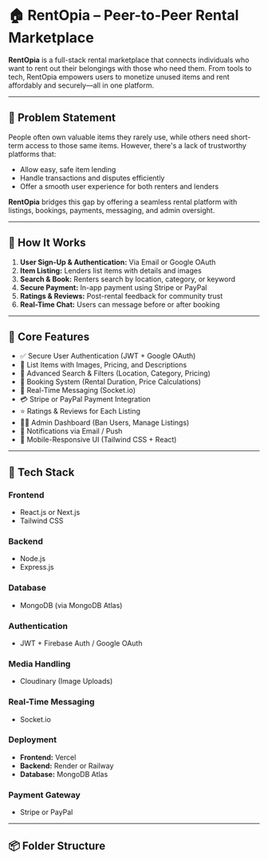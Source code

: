 # 🏠 RentOpia – Peer-to-Peer Rental Marketplace

**RentOpia** is a full-stack rental marketplace that connects individuals who want to rent out their belongings with those who need them. From tools to tech, RentOpia empowers users to monetize unused items and rent affordably and securely—all in one platform.

---

## 🚨 Problem Statement

People often own valuable items they rarely use, while others need short-term access to those same items. However, there's a lack of trustworthy platforms that:
- Allow easy, safe item lending
- Handle transactions and disputes efficiently
- Offer a smooth user experience for both renters and lenders

**RentOpia** bridges this gap by offering a seamless rental platform with listings, bookings, payments, messaging, and admin oversight.

---

## 🧠 How It Works

1. **User Sign-Up & Authentication:** Via Email or Google OAuth
2. **Item Listing:** Lenders list items with details and images
3. **Search & Book:** Renters search by location, category, or keyword
4. **Secure Payment:** In-app payment using Stripe or PayPal
5. **Ratings & Reviews:** Post-rental feedback for community trust
6. **Real-Time Chat:** Users can message before or after booking

---

## 🌟 Core Features

- ✅ Secure User Authentication (JWT + Google OAuth)
- 📸 List Items with Images, Pricing, and Descriptions
- 🧭 Advanced Search & Filters (Location, Category, Pricing)
- 📅 Booking System (Rental Duration, Price Calculations)
- 💬 Real-Time Messaging (Socket.io)
- 💳 Stripe or PayPal Payment Integration
- ⭐ Ratings & Reviews for Each Listing
- 🧑‍💼 Admin Dashboard (Ban Users, Manage Listings)
- 🔔 Notifications via Email / Push
- 📱 Mobile-Responsive UI (Tailwind CSS + React)

---

## 🧰 Tech Stack

### **Frontend**
- React.js or Next.js  
- Tailwind CSS  

### **Backend**
- Node.js  
- Express.js  

### **Database**
- MongoDB (via MongoDB Atlas)

### **Authentication**
- JWT + Firebase Auth / Google OAuth

### **Media Handling**
- Cloudinary (Image Uploads)

### **Real-Time Messaging**
- Socket.io

### **Deployment**
- **Frontend:** Vercel  
- **Backend:** Render or Railway  
- **Database:** MongoDB Atlas

### **Payment Gateway**
- Stripe or PayPal

---

## 📦 Folder Structure

